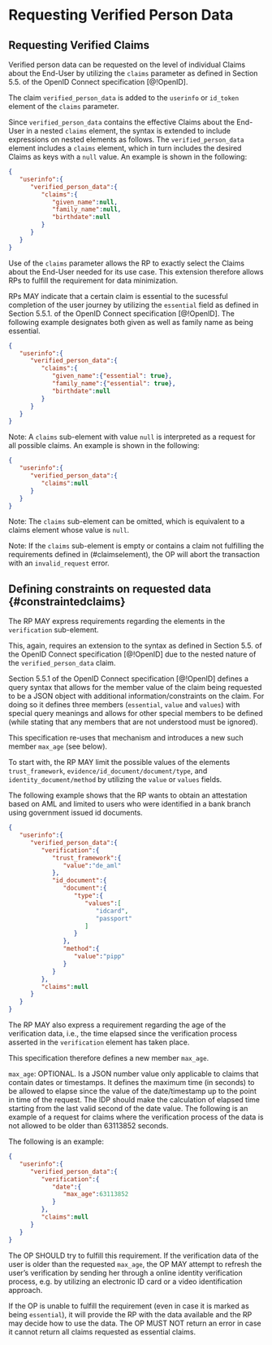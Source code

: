 # Requesting Verified Person Data

## Requesting Verified Claims

Verified person data can be requested on the level of individual Claims about the End-User by utilizing the `claims` parameter as defined in Section 5.5. of the OpenID Connect specification [@!OpenID]. 

The claim `verified_person_data` is added to the `userinfo` or `id_token` element of the `claims` parameter. 

Since `verified_person_data` contains the effective Claims about the End-User in a nested `claims` element, the syntax is extended to include expressions on nested elements as follows. The `verified_person_data` element includes a `claims` element, which in turn includes the desired Claims as keys with a `null` value. An example is shown in the following:

```json
{  
   "userinfo":{  
      "verified_person_data":{  
         "claims":{  
            "given_name":null,
            "family_name":null,
            "birthdate":null
         }
      }
   }	
}
```

Use of the `claims` parameter allows the RP to exactly select the Claims about the End-User needed for its use case. This extension therefore allows RPs to fulfill the requirement for data minimization.

RPs MAY indicate that a certain claim is essential to the sucessful completion of the user journey by utilizing the `essential` field as defined in Section 5.5.1. of the OpenID Connect specification [@!OpenID]. The following example designates both given as well as family name as being essential.

```json
{  
   "userinfo":{  
      "verified_person_data":{  
         "claims":{  
            "given_name":{"essential": true},
            "family_name":{"essential": true},
            "birthdate":null
         }
      }
   }	
}
```

Note: A `claims` sub-element with value `null` is interpreted as a request for all possible claims. An example is shown in the following:

```json
{  
   "userinfo":{  
      "verified_person_data":{  
         "claims":null
      }
   }	
}
```

Note: The `claims` sub-element can be omitted, which is equivalent to a claims element whose value is `null`.

Note: If the `claims` sub-element is empty or contains a claim not fulfilling the requirements defined in (#claimselement), the OP will abort the transaction with an `invalid_request` error.

## Defining constraints on requested data {#constraintedclaims}

The RP MAY express requirements regarding the elements in the `verification` sub-element.

This, again, requires an extension to the syntax as defined in Section 5.5. of the OpenID Connect specification [@!OpenID] due to the nested nature of the `verified_person_data` claim.

Section 5.5.1 of the OpenID Connect specification [@!OpenID] defines a query syntax that allows for the member value of the claim being requested to be a JSON object with additional information/constraints on the claim. For doing so it defines three members (`essential`, `value` and `values`) with special query 
meanings and allows for other special members to be defined (while stating that any members that are not understood must be ignored).

This specification re-uses that mechanism and introduces a new such member `max_age` (see below).

To start with, the RP MAY limit the possible values of the elements `trust_framework`, `evidence/id_document/document/type`, and `identity_document/method` by utilizing the `value` or `values` fields. 

The following example shows that the RP wants to obtain an attestation based on AML and limited to users who were identified in a bank branch using government issued id documents.

```json
{  
   "userinfo":{  
      "verified_person_data":{  
         "verification":{  
            "trust_framework":{  
               "value":"de_aml"
            },
            "id_document":{  
               "document":{  
                  "type":{  
                     "values":[  
                        "idcard",
                        "passport"
                     ]
                  }
               },
               "method":{  
                  "value":"pipp"
               }
            }
         },
         "claims":null
      }
   }
}
```

The RP MAY also express a requirement regarding the age of the verification data, i.e., the time elapsed since the verification process asserted in the `verification` element has taken place. 

This specification therefore defines a new member `max_age`.

`max_age`: OPTIONAL. Is a JSON number value only applicable to claims that contain dates or timestamps. It defines the maximum time (in seconds) to be allowed to elapse since the value of the date/timestamp up to the point in time of the request. The IDP should make the calculation of elapsed time starting from the last valid second of the date value. The following is an example of a request for claims where the verification process of the data is not allowed to be older than 63113852 seconds.

The following is an example:

```json
{  
   "userinfo":{  
      "verified_person_data":{  
         "verification":{  
            "date":{  
               "max_age":63113852
            }
         },
         "claims":null
      }
   }
}
```

The OP SHOULD try to fulfill this requirement. If the verification data of the user is older than the requested `max_age`, the OP MAY attempt to refresh the user’s verification by sending her through a online identity verification process, e.g. by utilizing an electronic ID card or a video identification approach. 

If the OP is unable to fulfill the requirement (even in case it is marked as being `essential`), it will provide the RP with the data available and the RP may decide how to use the data. The OP MUST NOT return an error in case it cannot return all claims requested as essential claims.

